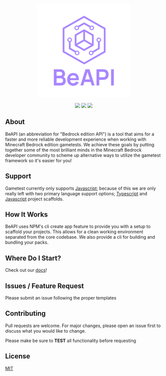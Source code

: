 <p align="center">
  <img src="./public/logo_text.png">
</p>

<p align="center">
  <a href="https://www.codefactor.io/repository/github/mcbe-utilities/beapi"><img src="https://img.shields.io/codefactor/grade/github/MCBE-Utilities/BeAPI?color=6f58f2&style=for-the-badge"></a>
  <a href="https://discord.gg/DPRYsU4yf4"><img src="https://img.shields.io/discord/854092607239356457?color=%235865F2&label=Discord&logo=discord&logoColor=%23fff&style=for-the-badge"></a>
  <a href="https://github.com/MCBE-Utilities/BeAPI"><img src="https://img.shields.io/npm/dt/beapi-core?color=5893f2&style=for-the-badge"></a>

</p>

## About
BeAPI (an abbreviation for "Bedrock edition API") is a tool that aims
for a faster and more reliable development experience when working
with Minecraft Bedrock edition gametests. We achieve these goals by putting together some of the most brilliant minds in the Minecraft Bedrock developer community to scheme up alternative ways to utilize the gametest framework so it's easier for you!

## Support
Gametest currently only supports [Javascript](https://developer.mozilla.org/en-US/docs/Web/JavaScript); because of this we are only really left with two primary language support options; [Typescript](https://www.typescriptlang.org/) and [Javascript](https://developer.mozilla.org/en-US/docs/Web/JavaScript) project scaffolds.

## How It Works
BeAPI uses NPM's cli create app feature to provide you with a setup to scaffold your projects. This allows for a clean working environment separated from the core codebase. We also provide a cli for building and bundling your packs.

## Where Do I Start?
Check out our [docs](https://mcbe-utilities.github.io/BeAPI)!

## Issues / Feature Request
Please submit an issue following the proper templates
## Contributing
Pull requests are welcome. For major changes, please open an issue first to discuss what you would like to change.

Please make be sure to **TEST** all functionality before requesting

## License
[MIT](https://choosealicense.com/licenses/mit/)
